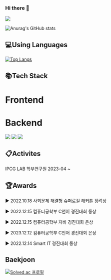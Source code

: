 ### Hi there 👋
<a href="https://hits.seeyoufarm.com"><img src="https://hits.seeyoufarm.com/api/count/incr/badge.svg?url=https%3A%2F%2Fgithub.com%2FSongMinQQ&count_bg=%2379C83D&title_bg=%23555555&icon=&icon_color=%23E7E7E7&title=Today+%26+Total&edge_flat=false"/></a>

![Anurag's GitHub stats](https://github-readme-stats.vercel.app/api?username=SongMinQQ&show_icons=true&theme=transparent) 

## 💻Using Languages
[![Top Langs](https://github-readme-stats.vercel.app/api/top-langs/?username=SongMinQQ)](https://github.com/anuraghazra/github-readme-stats)

## 📚Tech Stack

# Frontend

# Backend

<img src="https://img.shields.io/badge/express-000000?style=for-the-badge&logo=express&logoColor=white">
<img src="https://img.shields.io/badge/linux-FCC624?style=for-the-badge&logo=linux&logoColor=black">
<img src="https://img.shields.io/badge/node.js-339933?style=for-the-badge&logo=Node.js&logoColor=white">

## 📋Activites

IPCG LAB 학부연구원 2023-04 ~

## 🏆Awards

▶ 2022.10.18 사회문제 해결형 슈퍼로컬 해커톤 장려상

▶ 2022.12.15 컴퓨터공학부 C언어 경진대회 동상

▶ 2022.12.15 컴퓨터공학부 자바 경진대회 은상

▶ 2023.12.12 컴퓨터공학부 C언어 경진대회 은상

▶ 2022.12.14 Smart IT 경진대회 동상

## Baekjoon
[![Solved.ac 프로필](http://mazassumnida.wtf/api/v2/generate_badge?boj=smk7540)](https://solved.ac/smk7540)


<!--
**SongMinQQ/SongMinQQ** is a ✨ _special_ ✨ repository because its `README.md` (this file) appears on your GitHub profile.



Here are some ideas to get you started:

- 🔭 I’m currently working on ...
- 🌱 I’m currently learning ...
- 👯 I’m looking to collaborate on ...
- 🤔 I’m looking for help with ...
- 💬 Ask me about ...
- 📫 How to reach me: ...
- 😄 Pronouns: ...
- ⚡ Fun fact: ...
-->
